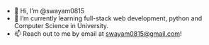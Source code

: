 - 👋 Hi, I’m @swayam0815
- 🌱 I’m currently learning full-stack web development, python and Computer Science in University.
- 📫 Reach out to me by email at swayam0815@gmail.com!
